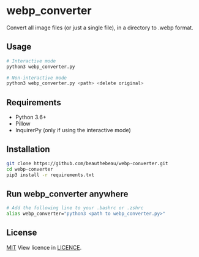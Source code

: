 # webp_converter

Convert all image files (or just a single file), in a directory to .webp format. 

## Usage

```bash
# Interactive mode
python3 webp_converter.py

# Non-interactive mode
python3 webp_converter.py <path> <delete original>
```

## Requirements

- Python 3.6+
- Pillow
- InquirerPy (only if using the interactive mode)

## Installation

```bash
git clone https://github.com/beauthebeau/webp-converter.git
cd webp-converter
pip3 install -r requirements.txt
```

## Run webp_converter anywhere

```bash
# Add the following line to your .bashrc or .zshrc
alias webp_converter="python3 <path to webp_converter.py>"
```

## License

[MIT](https://choosealicense.com/licenses/mit/)
View licence in [LICENCE](LICENSE).

